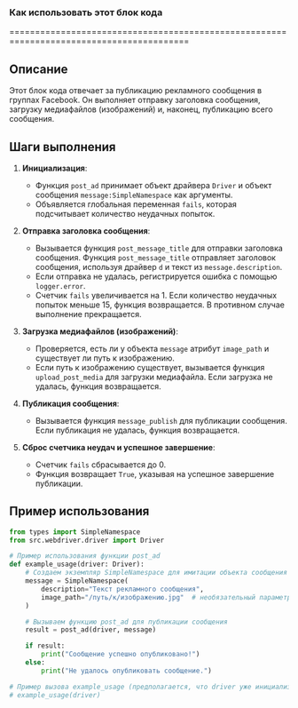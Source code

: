 ### Как использовать этот блок кода
=========================================================================================

Описание
-------------------------
Этот блок кода отвечает за публикацию рекламного сообщения в группах Facebook. Он выполняет отправку заголовка сообщения, загрузку медиафайлов (изображений) и, наконец, публикацию всего сообщения.

Шаги выполнения
-------------------------
1. **Инициализация**:
   - Функция `post_ad` принимает объект драйвера `Driver` и объект сообщения `message:SimpleNamespace` как аргументы.
   - Объявляется глобальная переменная `fails`, которая подсчитывает количество неудачных попыток.

2. **Отправка заголовка сообщения**:
   - Вызывается функция `post_message_title` для отправки заголовка сообщения. Функция `post_message_title` отправляет заголовок сообщения, используя драйвер `d` и текст из `message.description`.
   - Если отправка не удалась, регистрируется ошибка с помощью `logger.error`.
   - Счетчик `fails` увеличивается на 1. Если количество неудачных попыток меньше 15, функция возвращается. В противном случае выполнение прекращается.

3. **Загрузка медиафайлов (изображений)**:
   - Проверяется, есть ли у объекта `message` атрибут `image_path` и существует ли путь к изображению.
   - Если путь к изображению существует, вызывается функция `upload_post_media` для загрузки медиафайла. Если загрузка не удалась, функция возвращается.

4. **Публикация сообщения**:
   - Вызывается функция `message_publish` для публикации сообщения. Если публикация не удалась, функция возвращается.

5. **Сброс счетчика неудач и успешное завершение**:
   - Счетчик `fails` сбрасывается до 0.
   - Функция возвращает `True`, указывая на успешное завершение публикации.

Пример использования
-------------------------

```python
from types import SimpleNamespace
from src.webdriver.driver import Driver

# Пример использования функции post_ad
def example_usage(driver: Driver):
    # Создаем экземпляр SimpleNamespace для имитации объекта сообщения
    message = SimpleNamespace(
        description="Текст рекламного сообщения",
        image_path="/путь/к/изображению.jpg"  # необязательный параметр
    )

    # Вызываем функцию post_ad для публикации сообщения
    result = post_ad(driver, message)

    if result:
        print("Сообщение успешно опубликовано!")
    else:
        print("Не удалось опубликовать сообщение.")

# Пример вызова example_usage (предполагается, что driver уже инициализирован)
# example_usage(driver)
```